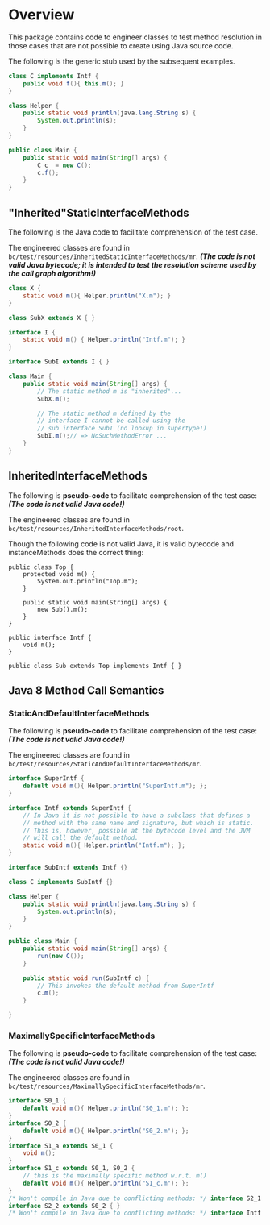 # Overview
This package contains code to engineer classes to test method resolution in
those cases that are not possible to create using Java source code.

The following is the generic stub used by the subsequent examples.
```java
class C implements Intf {
    public void f(){ this.m(); }
}

class Helper {
    public static void println(java.lang.String s) {
        System.out.println(s);
    }
}

public class Main {
    public static void main(String[] args) {
        C c  = new C();
        c.f();
    }
}
```

## "Inherited"StaticInterfaceMethods
The following is the Java code to facilitate comprehension of the test case.

The engineered classes are found in `bc/test/resources/InheritedStaticInterfaceMethods/mr`.
***(The code is not valid Java bytecode; it is intended to test the resolution scheme used by the call graph algorithm!)***

```java
class X {
    static void m(){ Helper.println("X.m"); }
}

class SubX extends X { }

interface I {
    static void m() { Helper.println("Intf.m"); }
}

interface SubI extends I { }

class Main {
    public static void main(String[] args) {
        // The static method m is "inherited"...
        SubX.m();

        // The static method m defined by the
        // interface I cannot be called using the
        // sub interface SubI (no lookup in supertype!)
        SubI.m();// => NoSuchMethodError ...
    }
}    
```

## InheritedInterfaceMethods
The following is **pseudo-code** to facilitate comprehension of the test case:
***(The code is not valid Java code!)***

The engineered classes are found in `bc/test/resources/InheritedInterfaceMethods/root`.

Though the following code is not valid Java, it is valid bytecode and instanceMethods does the correct thing:

```
public class Top {
    protected void m() {
        System.out.println("Top.m");
    }

    public static void main(String[] args) {
        new Sub().m();
    }
}

public interface Intf {
    void m();
}

public class Sub extends Top implements Intf { }
```



## Java 8 Method Call Semantics



### StaticAndDefaultInterfaceMethods
The following is **pseudo-code** to facilitate comprehension of the test case:
***(The code is not valid Java code!)***

The engineered classes are found in `bc/test/resources/StaticAndDefaultInterfaceMethods/mr`.

```java
interface SuperIntf {
    default void m(){ Helper.println("SuperIntf.m"); };
}

interface Intf extends SuperIntf {
    // In Java it is not possible to have a subclass that defines a
    // method with the same name and signature, but which is static.
    // This is, however, possible at the bytecode level and the JVM
    // will call the default method.
    static void m(){ Helper.println("Intf.m"); };
}

interface SubIntf extends Intf {}

class C implements SubIntf {}

class Helper {
    public static void println(java.lang.String s) {
        System.out.println(s);
    }
}

public class Main {
    public static void main(String[] args) {
        run(new C());
    }

    public static void run(SubIntf c) {
        // This invokes the default method from SuperIntf
    	c.m();
    }

}
```

### MaximallySpecificInterfaceMethods
The following is **pseudo-code** to facilitate comprehension of the test case:
***(The code is not valid Java code!)***

The engineered classes are found in `bc/test/resources/MaximallySpecificInterfaceMethods/mr`.

```java
interface S0_1 {
    default void m(){ Helper.println("S0_1.m"); };
}
interface S0_2 {
    default void m(){ Helper.println("S0_2.m"); };
}
interface S1_a extends S0_1 {
    void m();
}
interface S1_c extends S0_1, S0_2 {
    // this is the maximally specific method w.r.t. m()
    default void m(){ Helper.println("S1_c.m"); };
}
/* Won't compile in Java due to conflicting methods: */ interface S2_1 extends S1_a, S1_c { }
interface S2_2 extends S0_2 { }
/* Won't compile in Java due to conflicting methods: */ interface Intf extends S2_1, S2_2 { }
```

###
